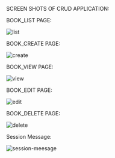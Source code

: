 
SCREEN SHOTS OF CRUD APPLICATION:

BOOK_LIST PAGE:

![list](https://github.com/Jusaila/Library-Management-CRUD-PHP-MYSQL/assets/100611092/1d02782f-fe42-4c06-a60a-5804fb1b8460)

BOOK_CREATE PAGE:

![create](https://github.com/Jusaila/Library-Management-CRUD-PHP-MYSQL/assets/100611092/a666314f-286d-4a08-9d48-0c1779913070)



BOOK_VIEW PAGE:

![view](https://github.com/Jusaila/Library-Management-CRUD-PHP-MYSQL/assets/100611092/d5962a81-778a-4e5b-bebb-d790d9bd2ffa)

BOOK_EDIT PAGE:

![edit](https://github.com/Jusaila/Library-Management-CRUD-PHP-MYSQL/assets/100611092/f1f308e3-6b1e-4402-80a4-58bc1f17ca76)

BOOK_DELETE PAGE:

![delete](https://github.com/Jusaila/Library-Management-CRUD-PHP-MYSQL/assets/100611092/74278b7b-9804-487b-83dd-f21154693239)

Session Message:

![session-meesage](https://github.com/Jusaila/Library-Management-CRUD-PHP-MYSQL/assets/100611092/e729cc80-90db-4b54-8d40-baa107bfc033)











